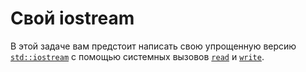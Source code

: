 # Свой iostream

В этой задаче вам предстоит написать свою упрощенную версию [`std::iostream`](https://en.cppreference.com/w/cpp/io/basic_iostream) с помощью системных вызовов [`read`](https://man7.org/linux/man-pages/man2/read.2.html) и [`write`](https://man7.org/linux/man-pages/man2/write.2.html).
